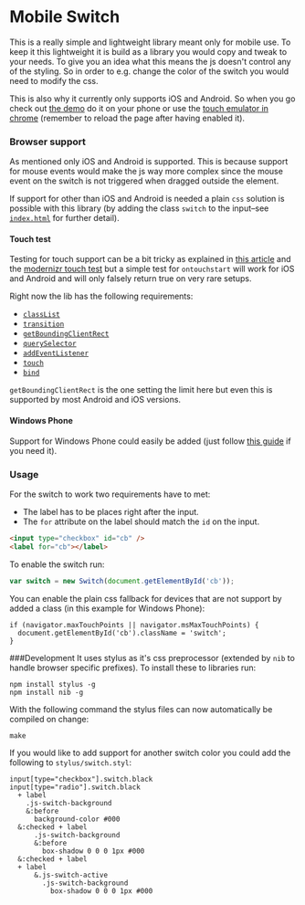 Mobile Switch
=============

This is a really simple and lightweight library meant only for mobile use. To keep it this lightweight it is build as a library you would copy and tweak to your needs. To give you an idea what this means the js doesn't control any of the styling. So in order to e.g. change the color of the switch you would need to modify the css.

This is also why it currently only supports iOS and Android. So when you go check out [the demo](https://tmpethick.github.io/switch) do it on your phone or use the [touch emulator in chrome](https://developer.chrome.com/devtools/docs/mobile-emulation#emulate-touch-events) (remember to reload the page after having enabled it).

### Browser support
As mentioned only iOS and Android is supported. This is because support for mouse events would make the js way more complex since the mouse event on the switch is not triggered when dragged outside the element.

If support for other than iOS and Android is needed a plain `css` solution is possible with this library (by adding the class `switch` to the input–see [`index.html`](index.html) for further detail).

#### Touch test
Testing for touch support can be a bit tricky as explained in [this article](http://www.stucox.com/blog/you-cant-detect-a-touchscreen/) and the [modernizr touch test](https://github.com/Modernizr/Modernizr/blob/master/feature-detects/touchevents.js) but  a simple test for `ontouchstart` will work for iOS and Android and will only falsely return true on very rare setups.

Right now the lib has the following requirements:
* [`classList`](http://caniuse.com/classlist)
* [`transition`](http://caniuse.com/transition)
* [`getBoundingClientRect`](https://developer.mozilla.org/en-US/docs/Web/API/Element.getBoundingClientRect#Browser_compatibility)
* [`querySelector`](https://developer.mozilla.org/en-US/docs/Web/API/document.querySelector#Browser_Compatibility)
* [`addEventListener`](https://developer.mozilla.org/en-US/docs/Web/API/EventTarget.addEventListener#Browser_compatibility)
* [`touch`](http://caniuse.com/touch)
* [`bind`](https://developer.mozilla.org/en-US/docs/Web/JavaScript/Reference/Global_Objects/Function/bind#Browser_compatibility)

`getBoundingClientRect` is the one setting the limit here but even this is supported by most Android and iOS versions.

#### Windows Phone
Support for Windows Phone could easily be added (just follow [this guide](http://blogs.windows.com/windows_phone/b/wpdev/archive/2012/11/15/adapting-your-webkit-optimized-site-for-internet-explorer-10.aspx#step4) if you need it).

### Usage
For the switch to work two requirements have to met:
* The label has to be places right after the input.
* The `for` attribute on the label should match the `id` on the input.

```html
<input type="checkbox" id="cb" />
<label for="cb"></label>
```

To enable the switch run:
```js
var switch = new Switch(document.getElementById('cb'));
```

You can enable the plain css fallback for devices that are not support by added a class (in this example for Windows Phone):
```
if (navigator.maxTouchPoints || navigator.msMaxTouchPoints) {
  document.getElementById('cb').className = 'switch';
}
```

###Development
It uses stylus as it's css preprocessor (extended by `nib` to handle browser specific prefixes). To install these to libraries run:
```
npm install stylus -g
npm install nib -g
```

With the following command the stylus files can now automatically be compiled on change:
```
make
```

If you would like to add support for another switch color you could add the following to `stylus/switch.styl`:
``` stylus
input[type="checkbox"].switch.black
input[type="radio"].switch.black
  + label
    .js-switch-background
    &:before
      background-color #000
  &:checked + label
      .js-switch-background
      &:before
        box-shadow 0 0 0 1px #000
  &:checked + label
  + label
      &.js-switch-active
        .js-switch-background
          box-shadow 0 0 0 1px #000
```

